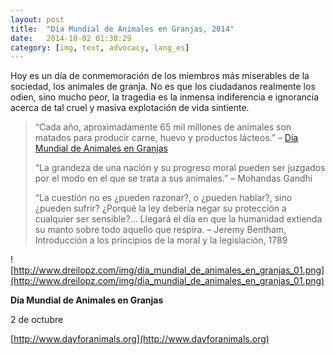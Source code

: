 ```yaml
---
layout: post
title:  "Día Mundial de Animales en Granjas, 2014"
date:   2014-10-02 01:38:29
category: [img, text, advocacy, lang_es]
---
```


Hoy es un día de conmemoración de los miembros más miserables de la sociedad,
los animales de granja. No es que los ciudadanos realmente los odien, sino
mucho peor, la tragedia es la inmensa indiferencia e ignorancia acerca de tal
cruel y masiva explotación de vida sintiente.

> “Cada año, aproximadamente 65 mil millones de animales son matados para
> producir carne, huevo y productos lácteos.” – [Día Mundial de Animales en
> Granjas](http://www.dayforanimals.org)
> 
> “La grandeza de una nación y su progreso moral pueden ser juzgados por el
> modo en el que se trata a sus animales.” – Mohandas Gandhi
> 
> “La cuestión no es ¿pueden razonar?, o ¿pueden hablar?, sino ¿pueden sufrir?
> ¿Porqué la ley debería negar su protección a cualquier ser sensible?… Llegará
> el día en que la humanidad extienda su manto sobre todo aquello que respira.
> – Jeremy Bentham, Introducción a los principios de la moral y la legislación,
> 1789

![http://www.dreilopz.com/img/dia_mundial_de_animales_en_granjas_01.png](http://www.dreilopz.com/img/dia_mundial_de_animales_en_granjas_01.png)

**Día Mundial de Animales en Granjas**

2 de octubre

[http://www.dayforanimals.org](http://www.dayforanimals.org)

